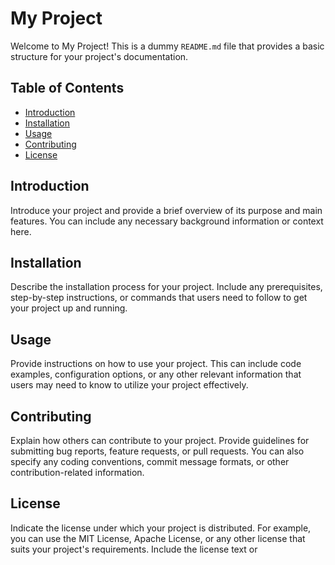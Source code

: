 # My Project

Welcome to My Project! This is a dummy `README.md` file that provides a basic structure for your project's documentation.

## Table of Contents

- [Introduction](#introduction)
- [Installation](#installation)
- [Usage](#usage)
- [Contributing](#contributing)
- [License](#license)

## Introduction

Introduce your project and provide a brief overview of its purpose and main features. You can include any necessary background information or context here.

## Installation

Describe the installation process for your project. Include any prerequisites, step-by-step instructions, or commands that users need to follow to get your project up and running.

## Usage

Provide instructions on how to use your project. This can include code examples, configuration options, or any other relevant information that users may need to know to utilize your project effectively.

## Contributing

Explain how others can contribute to your project. Provide guidelines for submitting bug reports, feature requests, or pull requests. You can also specify any coding conventions, commit message formats, or other contribution-related information.

## License

Indicate the license under which your project is distributed. For example, you can use the MIT License, Apache License, or any other license that suits your project's requirements. Include the license text or
